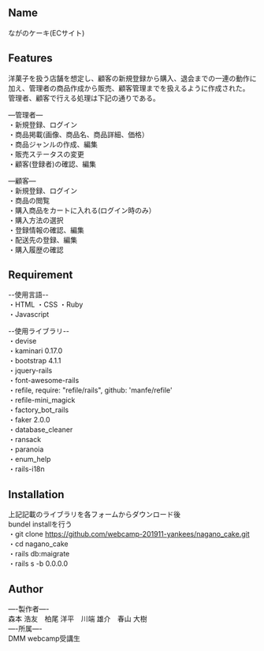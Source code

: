## Name
ながのケーキ(ECサイト)

## Features
洋菓子を扱う店舗を想定し、顧客の新規登録から購入、退会までの一連の動作に加え、管理者の商品作成から販売、顧客管理までを扱えるように作成された。  管理者、顧客で行える処理は下記の通りである。

—管理者—  
・新規登録、ログイン   
・商品掲載(画像、商品名、商品詳細、価格）  
・商品ジャンルの作成、編集  
・販売ステータスの変更  
・顧客(登録者)の確認、編集  
  
—顧客—  
・新規登録、ログイン   
・商品の閲覧  
・購入商品をカートに入れる(ログイン時のみ）  
・購入方法の選択  
・登録情報の確認、編集  
・配送先の登録、編集  
・購入履歴の確認  

## Requirement  
--使用言語--  
・HTML
・CSS
・Ruby  
・Javascript  

--使用ライブラリ--  
・devise  
・kaminari 0.17.0  
・bootstrap 4.1.1  
・jquery-rails  
・font-awesome-rails  
・refile, require: "refile/rails", github: 'manfe/refile'  
・refile-mini_magick  
・factory_bot_rails  
・faker 2.0.0   
・database_cleaner  
・ransack  
・paranoia  
・enum_help  
・rails-i18n  
  
## Installation  

上記記載のライブラリを各フォームからダウンロード後  
bundel installを行う  
・git clone https://github.com/webcamp-201911-yankees/nagano_cake.git  
・cd nagano_cake  
・rails db:maigrate    
・rails s -b 0.0.0.0  
  
## Author  
—-製作者—-    
  森本 浩友　柏尾 洋平　川端 雄介　春山 大樹  
—-所属—-  
  DMM webcamp受講生  
